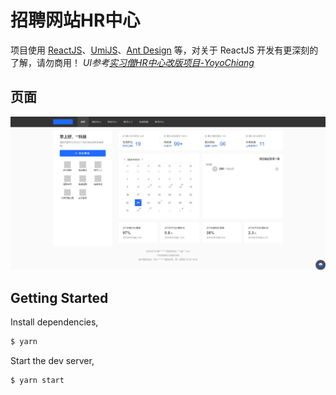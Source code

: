 # 招聘网站HR中心
项目使用 [ReactJS](https://react.docschina.org/)、[UmiJS](https://umijs.org/)、[Ant Design](https://ant.design/) 等，对关于 ReactJS 开发有更深刻的了解，请勿商用！
*UI参考[实习僧HR中心改版项目-YoyoChiang](https://www.ui.cn/detail/485995.html)*
## 页面
![image](./screenshorts/1.jpg)

## Getting Started

Install dependencies,

```bash
$ yarn
```

Start the dev server,

```bash
$ yarn start
```
